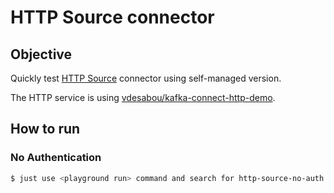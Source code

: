 # HTTP Source connector

## Objective

Quickly test [HTTP Source](https://docs.confluent.io/kafka-connectors/http-source/current/overview.html) connector using self-managed version.

The HTTP service is using [vdesabou/kafka-connect-http-demo](https://github.com/vdesabou/kafka-connect-http-demo).

## How to run


### No Authentication

```bash
$ just use <playground run> command and search for http-source-no-auth.sh in this folder
```
